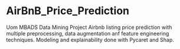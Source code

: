 # AirBnB_Price_Prediction
Uom MBADS Data Mining Project 
Airbnb listing price prediction with multiple preprocessing, data augmentation anf feature engineering techniques.
Modeling and explainability done with Pycaret and Shap.
